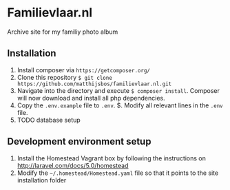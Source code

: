 # Familievlaar.nl
Archive site for my familiy photo album


## Installation
1. Install composer via `https://getcomposer.org/`
2. Clone this repository `$ git clone https://github.com/matthijsbos/familievlaar.nl.git`
3. Navigate into the directory and execute `$ composer install`. Composer will
   now download and install all php dependencies.
4. Copy the `.env.example` file to `.env`.
$. Modify all relevant lines in the `.env` file.
6. TODO database setup

## Development environment setup
1. Install the Homestead Vagrant box by following the instructions on http://laravel.com/docs/5.0/homestead
2. Modify the `~/.homestead/Homestead.yaml` file so that it points to the 
   site installation folder
